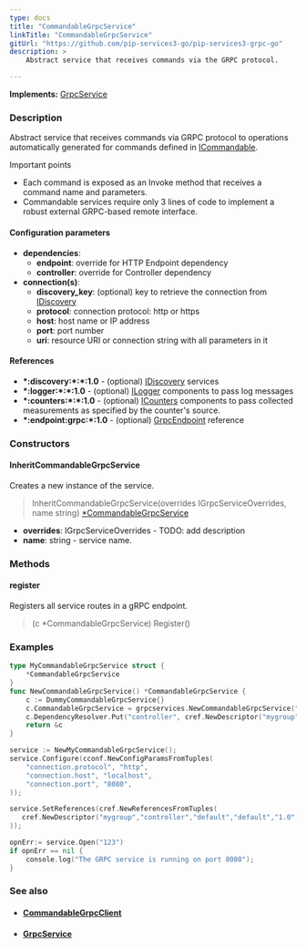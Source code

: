 ```yaml
---
type: docs
title: "CommandableGrpcService"
linkTitle: "CommandableGrpcService"
gitUrl: "https://github.com/pip-services3-go/pip-services3-grpc-go"
description: > 
    Abstract service that receives commands via the GRPC protocol.

---
```


**Implements:** [GrpcService](../../services/grpc_service)


### Description

Abstract service that receives commands via GRPC protocol
to operations automatically generated for commands defined in [ICommandable](../../../commons/commands/icommandable).

Important points

- Each command is exposed as an Invoke method that receives a command name and parameters.
- Commandable services require only 3 lines of code to implement a robust external
GRPC-based remote interface.

#### Configuration parameters

- **dependencies**:    
    - **endpoint**: override for HTTP Endpoint dependency    
    - **controller**: override for Controller dependency    
- **connection(s)**:    
    - **discovery_key**: (optional) key to retrieve the connection from [IDiscovery](../../../components/connect/idiscovery)    
    - **protocol**: connection protocol: http or https    
    - **host**: host name or IP address    
    - **port**: port number    
    - **uri**: resource URI or connection string with all parameters in it    
#### References
- **\*:discovery:\*:\*:1.0** - (optional) [IDiscovery](../../../components/connect/idiscovery) services
- **\*:logger:\*:\*:1.0** - (optional) [ILogger](../../../components/log/ilogger) components to pass log messages
- **\*:counters:\*:\*:1.0** - (optional) [ICounters](../../../components/count/icounters) components to pass collected measurements as specified by the counter's source.
- **\*:endpoint:grpc:*:1.0** - (optional) [GrpcEndpoint](../grpc_endpoint) reference

### Constructors

#### InheritCommandableGrpcService
Creates a new instance of the service.

> InheritCommandableGrpcService(overrides IGrpcServiceOverrides, name string) [*CommandableGrpcService]()

- **overrides**: IGrpcServiceOverrides - TODO: add description
- **name**: string - service name.


### Methods

#### register
Registers all service routes in a gRPC endpoint.

> (c *CommandableGrpcService) Register()


### Examples

```go
type MyCommandableGrpcService struct {
    *CommandableGrpcService
}
func NewCommandableGrpcService() *CommandableGrpcService {
    c := DummyCommandableGrpcService{}
    c.CommandableGrpcService = grpcservices.NewCommandableGrpcService("myservice")
    c.DependencyResolver.Put("controller", cref.NewDescriptor("mygroup", "controller", "default", "*", "*"))
    return &c
}

service := NewMyCommandableGrpcService();
service.Configure(cconf.NewConfigParamsFromTuples(
    "connection.protocol", "http",
    "connection.host", "localhost",
    "connection.port", "8080",
));

service.SetReferences(cref.NewReferencesFromTuples(
   cref.NewDescriptor("mygroup","controller","default","default","1.0"), controller
));

opnErr:= service.Open("123")
if opnErr == nil {
    console.log("The GRPC service is running on port 8080");
}
```


### See also
- #### [CommandableGrpcClient](../../clients/commandable_grpc_client)
- #### [GrpcService](../grpc_service)

 
